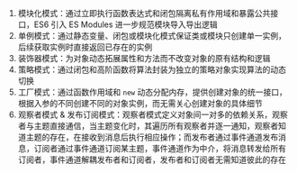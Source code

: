 1. 模块化模式：通过立即执行函数表达式和闭包隔离私有作用域和暴露公共接口，ES6 引入 ES Modules 进一步规范模块导入导出逻辑
2. 单例模式：通过静态变量、闭包或模块化模式保证类或模块只创建单一实例，后续获取实例时直接返回已存在的实例
3. 装饰器模式：为对象动态拓展属性和方法而不改变对象的原有结构和逻辑
4. 策略模式：通过闭包和高阶函数将算法封装为独立的策略对象实现算法的动态切换
5. 工厂模式：通过函数作用域和 `new` 动态分配内存，提供创建对象的统一接口，根据入参的不同创建不同的对象实例，而无需关心创建对象的具体细节
6. 观察者模式 & 发布订阅模式：观察者模式定义对象间一对多的依赖关系，观察者与主题直接通信，当主题变化时，其遍历所有观察者并逐一通知，观察者知道主题的存在，在接收到消息后执行相应操作；而发布者通过事件通道发布消息，订阅者通过事件通道订阅某主题，事件通道作为中介，将消息转发给所有订阅者，事件通道解耦发布者和订阅者，发布者和订阅者无需知道彼此的存在

